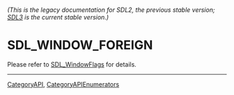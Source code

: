 ###### (This is the legacy documentation for SDL2, the previous stable version; [SDL3](https://wiki.libsdl.org/SDL3/) is the current stable version.)
# SDL_WINDOW_FOREIGN

Please refer to [SDL_WindowFlags](SDL_WindowFlags) for details.

----
[CategoryAPI](CategoryAPI), [CategoryAPIEnumerators](CategoryAPIEnumerators)


